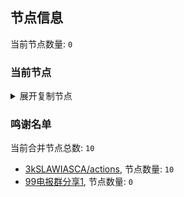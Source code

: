 
## 节点信息
当前节点数量: `0`
### 当前节点
<details>
  <summary>展开复制节点</summary>

    

</details>

### 鸣谢名单
当前合并节点总数: `10`
- [3kSLAWIASCA/actions](https://github.com/kSLAWIASCA/actions), 节点数量: `10`
- [99电报群分享1](https://github.com/cdddbc/getAirport), 节点数量: `0`



